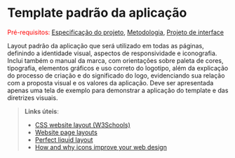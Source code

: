 # Template padrão da aplicação

<span style="color:red">Pré-requisitos: <a href="02-Especificacao.md"> Especificação do projeto</a></span>, <a href="03-Metodologia.md"> Metodologia</a>, <a href="04-Projeto-interface.md"> Projeto de interface</a>

Layout padrão da aplicação que será utilizado em todas as páginas, definindo a identidade visual, aspectos de responsividade e iconografia. Inclui também o manual da marca, com orientações sobre paleta de cores, tipografia, elementos gráficos e uso correto do logotipo, além da explicação do processo de criação e do significado do logo, evidenciando sua relação com a proposta visual e os valores da aplicação. Deve ser apresentada apenas uma tela de exemplo para demonstrar a aplicação do template e das diretrizes visuais.

> **Links úteis**:
>
> - [CSS website layout (W3Schools)](https://www.w3schools.com/css/css_website_layout.asp)
> - [Website page layouts](http://www.cellbiol.com/bioinformatics_web_development/chapter-3-your-first-web-page-learning-html-and-css/website-page-layouts/)
> - [Perfect liquid layout](https://matthewjamestaylor.com/perfect-liquid-layouts)
> - [How and why icons improve your web design](https://usabilla.com/blog/how-and-why-icons-improve-you-web-design/)
